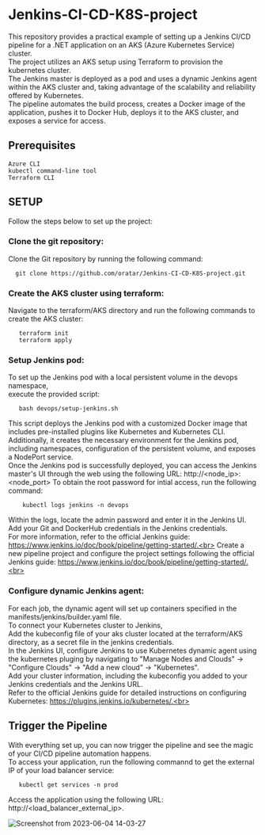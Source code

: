 # Jenkins-CI-CD-K8S-project

This repository provides a practical example of setting up a Jenkins CI/CD pipeline for a .NET application on an AKS (Azure Kubernetes Service) cluster.<br>
The project utilizes an AKS setup using Terraform to provision the kubernetes cluster.<br> 
The Jenkins master is deployed as a pod and uses a dynamic Jenkins agent within the AKS cluster and, taking advantage of the scalability and reliability offered by Kubernetes.<br> 
The pipeline automates the build process, creates a Docker image of the application, pushes it to Docker Hub, deploys it to the AKS cluster, and exposes a service for access.<br>


## Prerequisites
    Azure CLI
    kubectl command-line tool
    Terraform CLI 


## SETUP
   Follow the steps below to set up the project:
   
   
### Clone the git repository:
   Clone the Git repository by running the following command:
   ```
     git clone https://github.com/oratar/Jenkins-CI-CD-K8S-project.git
   ```
   
   
### Create the AKS cluster using terraform:
Navigate to the terraform/AKS directory and run the following commands to create the AKS cluster: 
```
   terraform init 
   terraform apply 
```


### Setup Jenkins pod:
To set up the Jenkins pod with a local persistent volume in the devops namespace,<br>
execute the provided script: 
```
   bash devops/setup-jenkins.sh
```
This script deploys the Jenkins pod with a customized Docker image that includes pre-installed plugins like Kubernetes and Kubernetes CLI.<br>
Additionally, it creates the necessary environment for the Jenkins pod, including namespaces, configuration of the persistent volume, and exposes a NodePort service.<br>
Once the Jenkins pod is successfully deployed, you can access the Jenkins master's UI through the web using the following URL: http://<node_ip>:<node_port> 
To obtain the root password for intial access, run the following command:<br> 
```
    kubectl logs jenkins -n devops
```
Within the logs, locate the admin password and enter it in the Jenkins UI.<br>
Add your Git and DockerHub credentials in the Jenkins credentials.<br>
For more information, refer to the official Jenkins guide: https://www.jenkins.io/doc/book/pipeline/getting-started/.<br>
Create a new pipeline project and configure the project settings following the official Jenkins guide: https://www.jenkins.io/doc/book/pipeline/getting-started/.<br>

    
### Configure dynamic Jenkins agent:
For each job, the dynamic agent will set up containers specified in the manifests/jenkins/builder.yaml file.<br> 
To connect your Kubernetes cluster to Jenkins,<br>
Add the kubeconfig file of your aks cluster located at the terraform/AKS directory, as a secret file in the jenkins credentials.<br> 
In the Jenkins UI, configure Jenkins to use Kubernetes dynamic agent using the kubernetes pluging by navigating to "Manage Nodes and Clouds" -> "Configure Clouds" -> "Add a new cloud" -> "Kubernetes".<br> 
Add your cluster information, including the kubeconfig you added to your Jenkins credentials and the Jenkins URL.<br> 
Refer to the official Jenkins guide for detailed instructions on configuring Kubernetes: https://plugins.jenkins.io/kubernetes/.<br> 

    
## Trigger the Pipeline
    
With everything set up, you can now trigger the pipeline and see the magic of your CI/CD pipeline automation happens.<br> 
To access your application, run the following commannd to get the external IP of your load balancer service:<br> 
```
   kubectl get services -n prod
```
Access the application using the following URL: http://<load_balancer_external_ip>.<br> 
    
    
![Screenshot from 2023-06-04 14-03-27](https://github.com/oratar/Jenkins-CI-CD-K8S-project/assets/121873526/4eaefc68-96f1-4a5f-a640-108a64105638)
